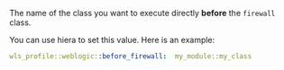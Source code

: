 The name of the class you want to execute directly **before** the `firewall` class.

You can use hiera to set this value. Here is an example:

```yaml
wls_profile::weblogic::before_firewall:  my_module::my_class
```
